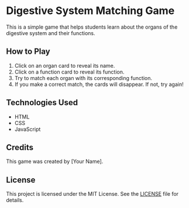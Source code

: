 # Digestive System Matching Game

This is a simple game that helps students learn about the organs of the digestive system and their functions.

## How to Play

1. Click on an organ card to reveal its name.
2. Click on a function card to reveal its function.
3. Try to match each organ with its corresponding function.
4. If you make a correct match, the cards will disappear. If not, try again!

## Technologies Used

- HTML
- CSS
- JavaScript

## Credits

This game was created by [Your Name].

## License

This project is licensed under the MIT License. See the [LICENSE](LICENSE) file for details.
